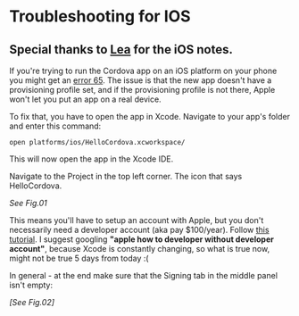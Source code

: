 # Troubleshooting for IOS
## Special thanks to [Lea](http://hellosunschein.com/) for the iOS notes.

If you're trying to run the Cordova app on an iOS platform on your phone you might get an [error 65](https://github.com/Wizcorp/phonegap-facebook-plugin/issues/1325). The issue is that the new app doesn't have a provisioning profile set, and if the provisioning profile is not there, Apple won't let you put an app on a real device.

To fix that, you have to open the app in Xcode. Navigate to your app's folder and enter this command:

`open platforms/ios/HelloCordova.xcworkspace/`

This will now open the app in the Xcode IDE.

Navigate to the Project in the top left corner. The icon that says HelloCordova.

*See Fig.01*

This means you'll have to setup an account with Apple, but you don't necessarily need a developer account (aka pay $100/year). Follow [this tutorial](http://blog.ionic.io/deploying-to-a-device-without-an-apple-developer-account/). I suggest googling **"apple how to developer without developer account"**, because Xcode is constantly changing, so what is true now, might not be true 5 days from today :(

In general - at the end make sure that the Signing tab in the middle panel isn't empty:

*[See Fig.02]*